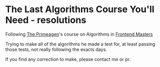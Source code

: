 # The Last Algorithms Course You'll Need - resolutions

Following [The Primeagen](https://twitch.tv/ThePrimeagen)'s course on Algorithms in [Frontend Masters](https://frontendmasters.com/courses/algorithms/big-o-time-complexity/)

Trying to make all of the algorithms he made a test for, at least passing those tests, not really following the exacts days.

If you find any correction to make, please contact me or pr.
